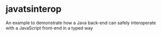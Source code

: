 # javatsinterop
An example to demonstrate how a Java back-end can safely interoperate with a JavaScript front-end in a typed way
